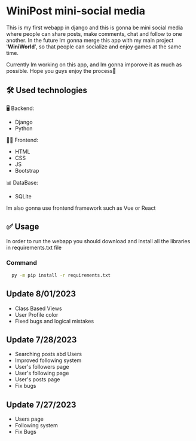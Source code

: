 
# WiniPost mini-social media

This is my first webapp in django and this is gonna be mini social media
where people can share posts, make comments, chat and follow to one another. In the future Im gonna merge this app with my main project '**WiniWorld**', so that people can socialize and enjoy games at the same time.

Currently Im working on this app, and Im gonna imporove it as much as possible. Hope you guys enjoy the process💙


## 🛠️ Used technologies
🖥️ Backend:
- Django
- Python

👨‍💻 Frontend:
- HTML
- CSS
- JS
- Bootstrap

📊 DataBase:
- SQLite

Im also gonna use frontend framework such as Vue or React


## ✅ Usage

In order to run the webapp you should download and install all the libraries in requirements.txt file 

### Command

```bash
  py -m pip install -r requirements.txt
```

## Update 8/01/2023

- Class Based Views
- User Profile color
- Fixed bugs and logical mistakes


## Update 7/28/2023

- Searching posts abd Users
- Improved following system
- User's followers page
- User's following page
- User's posts page
- Fix bugs


## Update 7/27/2023

- Users page
- Following system
- Fix Bugs
